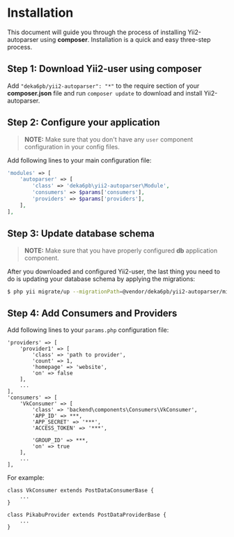 Installation
============

This document will guide you through the process of installing Yii2-autoparser using **composer**. Installation is a quick
and easy three-step process.

Step 1: Download Yii2-user using composer
-----------------------------------------

Add `"deka6pb/yii2-autoparser": "*"` to the require section of your **composer.json** file and run
`composer update` to download and install Yii2-autoparser.

Step 2: Configure your application
------------------------------------

> **NOTE:** Make sure that you don't have any `user` component configuration in your config files.

Add following lines to your main configuration file:

```php
'modules' => [
    'autoparser' => [
        'class' => 'deka6pb\yii2-autoparser\Module',
        'consumers' => $params['consumers'],
        'providers' => $params['providers'],
    ],
],
```

Step 3: Update database schema
------------------------------

> **NOTE:** Make sure that you have properly configured **db** application component.

After you downloaded and configured Yii2-user, the last thing you need to do is updating your database schema by
applying
the migrations:

```bash
$ php yii migrate/up --migrationPath=@vendor/deka6pb/yii2-autoparser/migrations
```

Step 4: Add Consumers and Providers
------------------------------

Add following lines to your ```params.php``` configuration file:

```
'providers' => [
    'provider1' => [
        'class' => 'path to provider',
        'count' => 1,
        'homepage' => 'website',
        'on' => false
    ],
    ...
],
'consumers' => [
    'VkConsumer' => [
        'class' => 'backend\components\Consumers\VkConsumer',
        'APP_ID' => ***,
        'APP_SECRET' => '***',
        'ACCESS_TOKEN' => '***',

        'GROUP_ID' => ***,
        'on' => true
    ],
    ...
],
```

For example:

```
class VkConsumer extends PostDataConsumerBase {
    ...
}
```

```
class PikabuProvider extends PostDataProviderBase {
    ...
}
```
